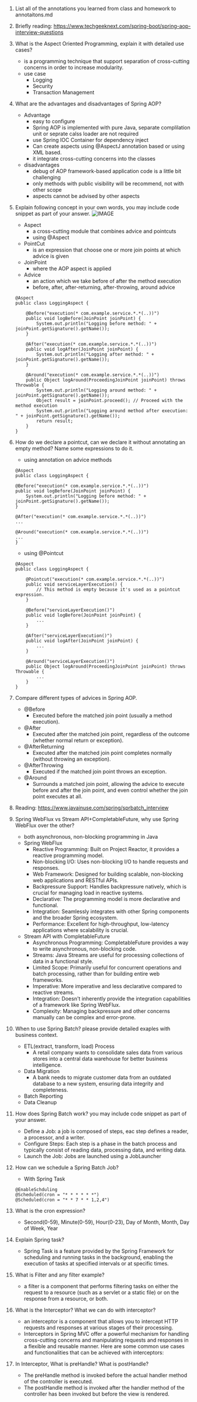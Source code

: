1.  List all of the annotations you learned from class and homework to annotaitons.md
2.  Briefly reading: https://www.techgeeknext.com/spring-boot/spring-aop-interview-questions
3.  What is the Aspect Oriented Programming, explain it with detailed use cases?
    - is a programming technique that support separation of cross-cutting concerns in order to increase modularity.
    - use case
      - Logging
      - Security
      - Transaction Management
4.  What are the advantages and disadvantages of Spring AOP?
    - Advantage
      - easy to configure
      - Spring AOP is implemented with pure Java, separate complilation unit or seprate calss loader are not required
      - use Spring IOC Container for dependency inject
      - Can create aspects using @AspectJ annotation based or using XML based.
      - it integrate cross-cutting concerns into the classes
    - disadvantages
      - debug of AOP framework-based application code is a little bit challenging
      - only methods with public visibility will be recommend, not with other scope
      - aspects cannot be advised by other aspects
5.  Explain following concept in your own words, you may include code snippet as part of your answer.
    ![IMAGE](../Coding/hw46/AOP.png)
    - Aspect
      - a cross-cutting module that combines advice and pointcuts
      - using @Aspect
    - PointCut 
      - is an expression that choose one or more join points at which advice is given
    - JoinPoint 
      - where the AOP aspect is applied
    - Advice
      - an action which we take before of after the method execution
      - before, after, after-returning, after-throwing, around advice
    ```
    @Aspect
    public class LoggingAspect {
    
        @Before("execution(* com.example.service.*.*(..))")
        public void logBefore(JoinPoint joinPoint) {
            System.out.println("Logging before method: " + joinPoint.getSignature().getName());
        }
    
        @After("execution(* com.example.service.*.*(..))")
        public void logAfter(JoinPoint joinPoint) {
            System.out.println("Logging after method: " + joinPoint.getSignature().getName());
        }
    
        @Around("execution(* com.example.service.*.*(..))")
        public Object logAround(ProceedingJoinPoint joinPoint) throws Throwable {
            System.out.println("Logging around method: " + joinPoint.getSignature().getName());
            Object result = joinPoint.proceed(); // Proceed with the method execution
            System.out.println("Logging around method after execution: " + joinPoint.getSignature().getName());
            return result;
        }
    }
    ```
6.  How do we declare a pointcut, can we declare it without annotating an empty method? Name some
    expressions to do it.
    - using annotation on advice methods
    ```
    @Aspect
    public class LoggingAspect {

    @Before("execution(* com.example.service.*.*(..))")
    public void logBefore(JoinPoint joinPoint) {
        System.out.println("Logging before method: " + joinPoint.getSignature().getName());
    }

    @After("execution(* com.example.service.*.*(..))")
    ...

    @Around("execution(* com.example.service.*.*(..))")
    ...
    }
    ```
    - using @Pointcut
    ```
    @Aspect
    public class LoggingAspect {
    
        @Pointcut("execution(* com.example.service.*.*(..))")
        public void serviceLayerExecution() {
            // This method is empty because it's used as a pointcut expression.
        }
    
        @Before("serviceLayerExecution()")
        public void logBefore(JoinPoint joinPoint) {
            ...
        }
    
        @After("serviceLayerExecution()")
        public void logAfter(JoinPoint joinPoint) {
            ...
        }
    
        @Around("serviceLayerExecution()")
        public Object logAround(ProceedingJoinPoint joinPoint) throws Throwable {
            ...
        }
    }
    ```
7.  Compare different types of advices in Spring AOP.
    - @Before
      - Executed before the matched join point (usually a method execution).
    - @After
      - Executed after the matched join point, regardless of the outcome (whether normal return or exception).
    - @AfterReturning
      - Executed after the matched join point completes normally (without throwing an exception).
    - @AfterThrowing
      - Executed if the matched join point throws an exception.
    - @Around
      - Surrounds a matched join point, allowing the advice to execute before and after the join point, and even control whether the join point executes at all.
    
8.  Reading: https://www.javainuse.com/spring/sprbatch_interview
    
9.  Spring WebFlux vs Stream API+CompletableFuture, why use Spring WebFlux over the other?
    - both asynchronous, non-blocking programming in Java
    - Spring WebFlux
      - Reactive Programming: Built on Project Reactor, it provides a reactive programming model.
      - Non-blocking I/O: Uses non-blocking I/O to handle requests and responses.
      - Web Framework: Designed for building scalable, non-blocking web applications and RESTful APIs.
      - Backpressure Support: Handles backpressure natively, which is crucial for managing load in reactive systems.
      - Declarative: The programming model is more declarative and functional.
      - Integration: Seamlessly integrates with other Spring components and the broader Spring ecosystem.
      - Performance: Excellent for high-throughput, low-latency applications where scalability is crucial.
    - Stream API with CompletableFuture
      - Asynchronous Programming: CompletableFuture provides a way to write asynchronous, non-blocking code.
      - Streams: Java Streams are useful for processing collections of data in a functional style.
      - Limited Scope: Primarily useful for concurrent operations and batch processing, rather than for building entire web frameworks.
      - Imperative: More imperative and less declarative compared to reactive streams.
      - Integration: Doesn't inherently provide the integration capabilities of a framework like Spring WebFlux.
      - Complexity: Managing backpressure and other concerns manually can be complex and error-prone.
      
10.  When to use Spring Batch? please provide detailed exaples with business context.
     - ETL(extract, transform, load) Process
       -  A retail company wants to consolidate sales data from various stores into a central data warehouse for better business intelligence.
     - Data Migration
       - A bank needs to migrate customer data from an outdated database to a new system, ensuring data integrity and completeness.
     - Batch Reporting
     - Data Cleanup
11.  How does Spring Batch work? you may include code snippet as part of your answer.
     - Define a Job: a job is composed of steps, eac step defines a reader, a processor, and a writer. 
     - Configure Steps: Each step is a phase in the batch process and typically consist of reading data, processing data, and writing data.
     - Launch the Job: Jobs are launched using a JobLauncher
12.  How can we schedule a Spring Batch Job?
     - With Spring Task
     ``` 
     @EnableSchduling
     @Scheduled(cron = "* * * * * *")
     @Scheduled(cron = "* * 7 * * 1,2,4")
     ```
13.  What is the cron expression?
     - Second(0-59), Minute(0-59), Hour(0-23), Day of Month, Month, Day of Week, Year
     
14.  Explain Spring task?
     - Spring Task is a feature provided by the Spring Framework for scheduling and running tasks in the background, enabling the execution of tasks at specified intervals or at specific times.

15.  What is Filter and any filter example?
     - a filter is a component that performs filtering tasks on either the request to a resource (such as a servlet or a static file) or on the response from a resource, or both.
 
16.  What is the Interceptor? What we can do with interceptor?
     - an interceptor is a component that allows you to intercept HTTP requests and responses at various stages of their processing.
     - Interceptors in Spring MVC offer a powerful mechanism for handling cross-cutting concerns and manipulating requests and responses in a flexible and reusable manner. Here are some common use cases and functionalities that can be achieved with interceptors:
17.  In Interceptor, What is preHandle? What is postHandle?
     - The preHandle method is invoked before the actual handler method of the controller is executed.
     - The postHandle method is invoked after the handler method of the controller has been invoked but before the view is rendered.